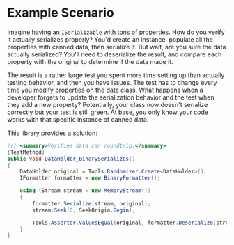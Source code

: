 # Example Scenario

Imagine having an `ISerializable` with tons of properties. How do you verify it actually serializes properly? You'd create an instance, populate all the properties with canned data, then serialize it. But wait, are you sure the data actually serialized? You'll need to deserialize the result, and compare each property with the original to determine if the data made it.

The result is a rather large test you spent more time setting up than actually testing behavior, and then you have issues. The test has to change every time you modify properties on the data class. What happens when a developer forgets to update the serialization behavior and the test when they add a new property? Potentially, your class now doesn't serialize correctly but your test is still green. At base, you only know your code works with that specific instance of canned data.

This library provides a solution:

```c#
/// <summary>Verifies data can roundtrip.</summary>
[TestMethod]
public void DataHolder_BinarySerializes()
{
    DataHolder original = Tools.Randomizer.Create<DataHolder>();
    IFormatter formatter = new BinaryFormatter();

    using (Stream stream = new MemoryStream())
    {
        formatter.Serialize(stream, original);
        stream.Seek(0, SeekOrigin.Begin);

        Tools.Asserter.ValuesEqual(original, formatter.Deserialize(stream));
    }
}
```
